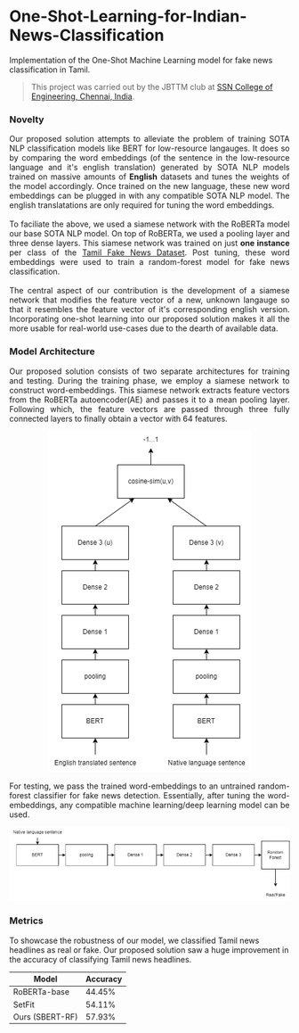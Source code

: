 # One-Shot-Learning-for-Indian-News-Classification
Implementation of the One-Shot Machine Learning model for fake news classification in Tamil.
> This project was carried out by the JBTTM club at [SSN College of Engineering, Chennai, India](https://www.ssn.edu.in/college-of-engineering/computer-science-and-engineering-department-ssn-institutions/).


### Novelty
<div style="text-align: justify">
Our proposed solution attempts to alleviate the problem of training SOTA NLP classification models like BERT for low-resource langauges. It does so by comparing the word embeddings (of the sentence in the low-resource language and it's english translation) generated by SOTA NLP models trained on massive amounts of <b>English</b> datasets and tunes the weights of the model accordingly. Once trained on the new language, these new word embeddings can be plugged in with any compatible SOTA NLP model. The english translatations are only required for tuning the word embeddings.
</div>
<br>
<div style="text-align: justify">
To faciliate the above, we used a siamese network with the RoBERTa model our base SOTA NLP model. On top of RoBERTa, we used a pooling layer and three dense layers. This siamese network was trained on just <b>one instance</b> per class of the <a href='https://github.com/AAnirudh07/Fake-News-Headlines-In-Tamil'>Tamil Fake News Dataset</a>. Post tuning, these word embeddings were used to train a random-forest model for fake news classification. 
</div>
<br>
<div style="text-align: justify">
The central aspect of our contribution is the development of a siamese network that modifies the feature vector of a new, unknown langauge so that it resembles the feature vector of it's corresponding english version. Incorporating one-shot learning into our proposed solution makes it all the more usable for real-world use-cases due to the dearth of available data.</div>


### Model Architecture
<div style="text-align: justify">
Our proposed solution consists of two separate architectures for training and testing. During the training phase, we employ a siamese network to construct word-embeddings. This siamese network extracts feature vectors from the RoBERTa autoencoder(AE) and passes it to a mean pooling layer. Following which, the feature vectors are passed through three fully connected layers to finally obtain a vector with 64 features.
</div>
<p align='center'>
  <img src='https://github.com/AAnirudh07/One-Shot-Learning-for-Indian-News-Classification/blob/main/Code/assets/Siamese-Network-Training.png' style='height: 40%'>
</p>
<div style="text-align: justify">
For testing, we pass the trained word-embeddings to an untrained random-forest classifier for fake news detection. Essentially, after tuning the word-embeddings, any compatible machine learning/deep learning model can be used.
</div>
<p align='center'>
  <img src='https://github.com/AAnirudh07/One-Shot-Learning-for-Indian-News-Classification/blob/main/Code/assets/One-Shot-RF.png' style='height: 40%'>
</p>

### Metrics
To showcase the robustness of our model, we classified Tamil news headlines as real or fake. Our proposed solution saw a huge improvement in the accuracy of classifying Tamil news headlines.
<div align='center'>

| Model                                   | Accuracy |
|-----------------------------------------|----------|
| RoBERTa-base                            | 44.45%   |
| SetFit                                  | 54.11%   |
| Ours (SBERT-RF)                         | 57.93%   |
</div>
